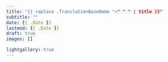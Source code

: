 ```yaml
---
title: "{{ replace .TranslationBaseName "-" " " | title }}"
subtitle: ""
date: {{ .Date }}
lastmod: {{ .Date }}
draft: true
images: []

lightgallery: true
---
```


<!--more-->

